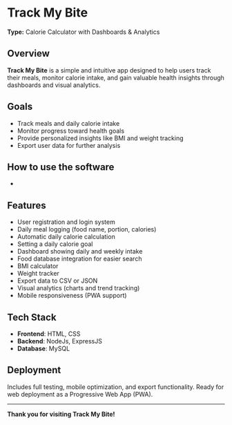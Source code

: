 # Track My Bite

**Type:** Calorie Calculator with Dashboards & Analytics

## Overview

**Track My Bite** is a simple and intuitive app designed to help users track their meals, monitor calorie intake, and gain valuable health insights through dashboards and visual analytics.

## Goals

- Track meals and daily calorie intake
- Monitor progress toward health goals
- Provide personalized insights like BMI and weight tracking
- Export user data for further analysis

## How to use the software

- 

## Features

- User registration and login system
- Daily meal logging (food name, portion, calories)
- Automatic daily calorie calculation
- Setting a daily calorie goal
- Dashboard showing daily and weekly intake
- Food database integration for easier search
- BMI calculator
- Weight tracker
- Export data to CSV or JSON
- Visual analytics (charts and trend tracking)
- Mobile responsiveness (PWA support)

## Tech Stack

- **Frontend**: HTML, CSS
- **Backend**: NodeJs, ExpressJS
- **Database**: MySQL

## Deployment

Includes full testing, mobile optimization, and export functionality. Ready for web deployment as a Progressive Web App (PWA).

---

**Thank you for visiting Track My Bite!**
